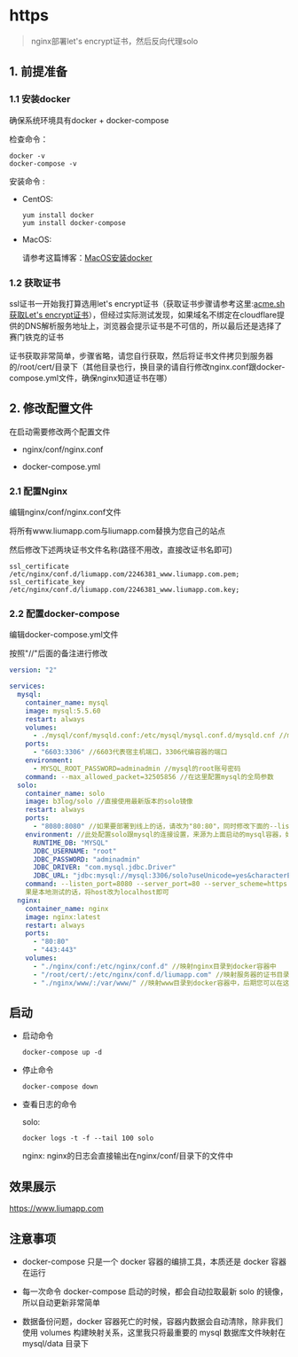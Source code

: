 # https

> nginx部署let's encrypt证书，然后反向代理solo

## 1. 前提准备

### 1.1 安装docker

确保系统环境具有docker + docker-compose

检查命令：

  ```
  docker -v
  docker-compose -v
  ```

安装命令  :

* CentOS: 

  ````
  yum install docker
  yum install docker-compose
  ````

* MacOS:

  请参考这篇博客：[MacOS安装docker](http://www.liumapp.com/articles/2017/12/27/1514347974172.html)      

### 1.2 获取证书

ssl证书一开始我打算选用let's encrypt证书（获取证书步骤请参考这里:[acme.sh获取Let's encrypt证书](https://www.liumapp.com/articles/2019/05/23/1558574698880.html)），但经过实际测试发现，如果域名不绑定在cloudflare提供的DNS解析服务地址上，浏览器会提示证书是不可信的，所以最后还是选择了赛门铁克的证书

证书获取非常简单，步骤省略，请您自行获取，然后将证书文件拷贝到服务器的/root/cert/目录下（其他目录也行，换目录的请自行修改nginx.conf跟docker-compose.yml文件，确保nginx知道证书在哪）

## 2. 修改配置文件

在启动需要修改两个配置文件

* nginx/conf/nginx.conf

* docker-compose.yml

### 2.1 配置Nginx

编辑nginx/conf/nginx.conf文件

将所有www.liumapp.com与liumapp.com替换为您自己的站点

然后修改下述两块证书文件名称(路径不用改，直接改证书名即可)

````
ssl_certificate /etc/nginx/conf.d/liumapp.com/2246381_www.liumapp.com.pem;
ssl_certificate_key /etc/nginx/conf.d/liumapp.com/2246381_www.liumapp.com.key;
````

### 2.2 配置docker-compose

编辑docker-compose.yml文件

按照"//"后面的备注进行修改


````yaml
version: "2"

services:
  mysql:
    container_name: mysql
    image: mysql:5.5.60
    restart: always
    volumes:
      - ./mysql/conf/mysqld.conf:/etc/mysql/mysql.conf.d/mysqld.cnf //mysql的配置文件存放地址
    ports:
      - "6603:3306" //6603代表宿主机端口，3306代编容器的端口
    environment:
      - MYSQL_ROOT_PASSWORD=adminadmin //mysql的root账号密码
    command: --max_allowed_packet=32505856 //在这里配置mysql的全局参数  
  solo:
    container_name: solo
    image: b3log/solo //直接使用最新版本的solo镜像
    restart: always
    ports:
      - "8080:8080" //如果要部署到线上的话，请改为"80:80"，同时修改下面的--listen_port=80
    environment: //此处配置solo跟mysql的连接设置，来源为上面启动的mysql容器，如果要用自己的mysql服务，那么请将mysql的servcie去掉
      RUNTIME_DB: "MYSQL"
      JDBC_USERNAME: "root"
      JDBC_PASSWORD: "adminadmin"
      JDBC_DRIVER: "com.mysql.jdbc.Driver"
      JDBC_URL: "jdbc:mysql://mysql:3306/solo?useUnicode=yes&characterEncoding=UTF-8&useSSL=false&serverTimezone=UTC" //此处，因为solo跟mysql同为docker容器，所以可以直接使用容器名 + 容器端口来访问
    command: --listen_port=8080 --server_port=80 --server_scheme=https --server_host=www.liumapp.com //按照solo官方要求，在solo启动之初，配置solo的域名、端口，如
    果是本地测试的话，将host改为localhost即可
  nginx: 
    container_name: nginx
    image: nginx:latest
    restart: always
    ports:
      - "80:80"
      - "443:443"
    volumes:
      - "./nginx/conf:/etc/nginx/conf.d" //映射nginx目录到docker容器中
      - "/root/cert/:/etc/nginx/conf.d/liumapp.com" //映射服务器的证书目录到docker容器中
      - "./nginx/www/:/var/www/" //映射www目录到docker容器中，后期您可以在这里部署自己的静态站点或者php站点

````    

## 启动

* 启动命令

    ````shell
    docker-compose up -d
    ````
    
* 停止命令

    ````shell
    docker-compose down
    ````
    
* 查看日志的命令

  solo: 

    ```
    docker logs -t -f --tail 100 solo
    ```                                

  nginx: nginx的日志会直接输出在nginx/conf/目录下的文件中
    
## 效果展示

https://www.liumapp.com    

## 注意事项

* docker-compose 只是一个 docker 容器的编排工具，本质还是 docker 容器在运行

* 每一次命令 docker-compose 启动的时候，都会自动拉取最新 solo 的镜像，所以自动更新非常简单

* 数据备份问题，docker 容器死亡的时候，容器内数据会自动清除，除非我们使用 volumes 构建映射关系，这里我只将最重要的 mysql 数据库文件映射在 mysql/data 目录下

